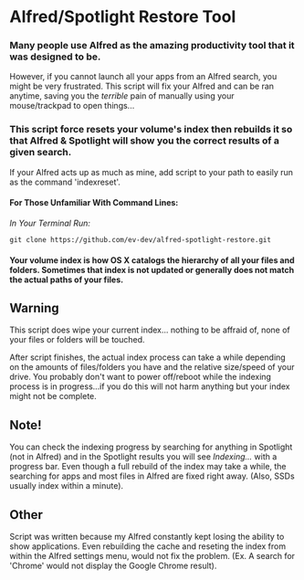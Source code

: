 # Alfred/Spotlight Restore Tool

### Many people use Alfred as the amazing productivity tool that it was designed to be. 
However, if you cannot launch all your apps from an Alfred search, you might be very frustrated. 
This script will fix your Alfred and can be ran anytime, saving you the *terrible* pain of manually using your mouse/trackpad to open things...

### This script force resets your volume's index then rebuilds it so that Alfred & Spotlight will show you the correct results of a given search. 

If your Alfred acts up as much as mine, add script to your path to easily run as the command 'indexreset'.

#### For Those Unfamiliar With Command Lines:
*In Your Terminal Run:*
```
git clone https://github.com/ev-dev/alfred-spotlight-restore.git
```
#### Your volume index is how OS X catalogs the hierarchy of all your files and folders. Sometimes that index is not updated or generally does not match the actual paths of your files.

## Warning
This script does wipe your current index... nothing to be affraid of, none of your files or folders will be touched.

After script finishes, the actual index process can take a while depending on the amounts of files/folders you have and the relative size/speed of your drive. You probably don't want to power off/reboot while the indexing process is in progress...if you do this will not harm anything but your index might not be complete.

## Note!
You can check the indexing progress by searching for anything in Spotlight (not in Alfred) and in the Spotlight results you will see *Indexing...* with a progress bar. Even though a full rebuild of the index may take a while, the searching for apps and most files in Alfred are fixed right away. (Also, SSDs usually index within a minute).

## Other
Script was written because my Alfred constantly kept losing the ability to show applications. Even rebuilding the cache and reseting the index from within the Alfred settings menu, would not fix the problem. (Ex. A search for 'Chrome' would not display the Google Chrome result).
